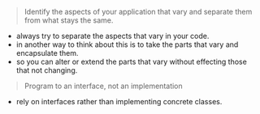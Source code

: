 > Identify the aspects of your application that vary and separate them from what stays the same. 

- always try to separate the aspects that vary in your code.
- in another way to think about this is to take the parts that vary and encapsulate them.
- so you can alter or extend the parts that vary without effecting those that not changing. 


> Program to an interface, not an implementation 

- rely on interfaces rather than implementing concrete classes. 